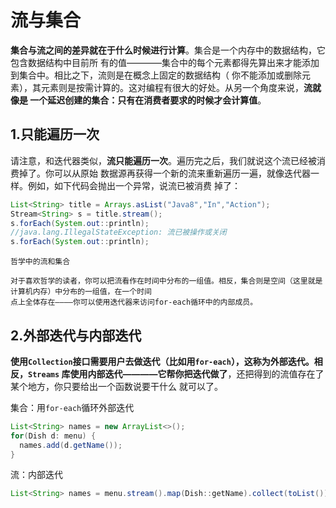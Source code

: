 流与集合
================================================================================
**集合与流之间的差异就在于什么时候进行计算**。集合是一个内存中的数据结构，它包含数据结构中目前所
有的值————集合中的每个元素都得先算出来才能添加到集合中。相比之下，流则是在概念上固定的数据结构（
你不能添加或删除元素），其元素则是按需计算的。这对编程有很大的好处。从另一个角度来说，**流就像是
一个延迟创建的集合：只有在消费者要求的时候才会计算值**。

## 1.只能遍历一次
请注意，和迭代器类似，**流只能遍历一次**。遍历完之后，我们就说这个流已经被消费掉了。你可以从原始
数据源再获得一个新的流来重新遍历一遍，就像迭代器一样。例如，如下代码会抛出一个异常，说流已被消费
掉了：
```java
List<String> title = Arrays.asList("Java8","In","Action");
Stream<String> s = title.stream();
s.forEach(System.out::println);
//java.lang.IllegalStateException: 流已被操作或关闭
s.forEach(System.out::println);
```
```
哲学中的流和集合

对于喜欢哲学的读者，你可以把流看作在时间中分布的一组值。相反，集合则是空间（这里就是计算机内存）中分布的一组值，在一个时间
点上全体存在————你可以使用迭代器来访问for-each循环中的内部成员。
```

## 2.外部迭代与内部迭代
**使用`Collection`接口需要用户去做迭代（比如用`for-each`），这称为外部迭代。相反，`Streams`
库使用内部迭代————它帮你把迭代做了**，还把得到的流值存在了某个地方，你只要给出一个函数说要干什么
就可以了。

集合：用`for-each`循环外部迭代
```java
List<String> names = new ArrayList<>();
for(Dish d: menu) {
  names.add(d.getName());
}
```

流：内部迭代
```java
List<String> names = menu.stream().map(Dish::getName).collect(toList());
```
